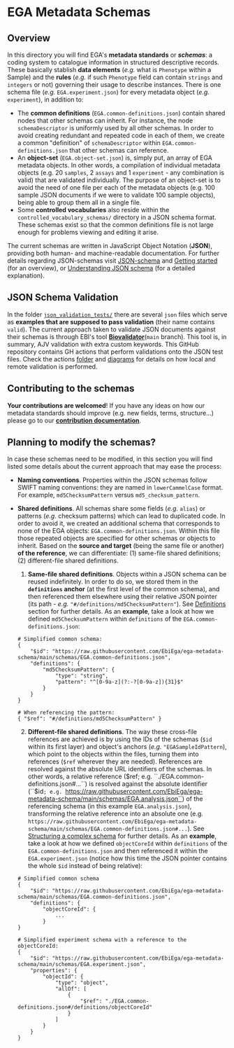 # EGA Metadata Schemas
## Overview
In this directory you will find EGA's **metadata standards** or **_schemas_**: a coding system to catalogue information in structured descriptive records. These basically stablish **data elements** (_e.g._ what is ``Phenotype`` within a Sample) and the **rules** (_e.g._ if such ``Phenotype`` field can contain ``strings`` and ``integers`` or not) governing their usage to describe instances. There
is one schema file (_e.g._ ``EGA.experiment.json``) for every metadata object (_e.g._ ``experiment``), in addition to:
* The **common definitions** (``EGA.common-definitions.json``) contain shared nodes that other schemas can inherit. For instance, the node ``schemaDescriptor`` is uniformly used by all other schemas. In order to avoid creating redundant and repeated code in each of them, we create a common "definition" of ``schemaDescriptor`` within ``EGA.common-definitions.json`` that other schemas can
reference.
* An **object-set** (``EGA.object-set.json``) is, simply put, an array of EGA metadata objects. In other words, a compilation of individual metadata objects (e.g. 20 ``samples``, 2 ``assays`` and 1 ``experiment`` - any combination is valid) that are validated individually. The purpose of an object-set is to avoid the need of one file per each of the metadata objects (e.g. 100 sample JSON documents
 if we were to validate 100 sample objects), being able to group them all in a single file.
* Some **controlled vocabularies** also reside within the ``controlled_vocabulary_schemas/`` directory in a JSON schema format. These schemas exist so that the common definitions file is not large enough for problems viewing and editing it arise.

The current schemas are written in JavaScript Object Notation (**JSON**), providing both human- and machine-readable documentation. For further details regarding JSON-schemas visit [JSON-schema](https://json-schema.org/) and [Getting started](https://json-schema.org/learn/getting-started-step-by-step) (for an overview), or
[Understanding JSON schema](https://json-schema.org/understanding-json-schema/) (for a detailed explanation).

## JSON Schema Validation
In the folder [``json_validation_tests/``](../examples/json_validation_tests/) there are several ``json`` files which serve as **examples that are supposed to pass validation** (their name contains ``valid``). The current approach taken to validate JSON documents against their schemas is through EBI's tool [**Biovalidator**](https://github.com/elixir-europe/biovalidator)(``main`` branch). This tool is, in summary, AJV validation with extra custom keywords. This GitHub repository contains GH actions that perform validations onto the JSON test files. Check the actions [folder](../.github/workflows/) and [diagrams](../docs/gh_workflows/) for details on how local and remote validation is performed.

## Contributing to the schemas
**Your contributions are welcomed**! If you have any ideas on how our metadata standards should improve (e.g. new fields, terms, structure...) please go to our [**contribution documentation**](../docs/contributing.md).

## Planning to modify the schemas?
In case these schemas need to be modified, in this section you will find listed some details about the current approach that may ease the process:
* **Naming conventions**. Properties within the JSON schemas follow SWIFT naming conventions: they are named in ``lowerCammelCase`` format. For example, ``md5ChecksumPattern`` versus ``md5_checksum_pattern``.
* **Shared definitions**. All schemas share some fields (_e.g._ ``alias``) or patterns (_e.g._ checksum patterns) which can lead to duplicated code. In order to avoid it, we created an additional schema that corresponds to none of the EGA objects: ``EGA.common-definitions.json``. Within this file those repeated objects are specified for other schemas or objects to inherit. Based on the
**source and target** (being the same file or another) **of the reference**, we can differentiate: (1) same-file shared definitions; (2) different-file shared definitions.
    1. **Same-file shared definitions**. Objects within a JSON schema can be reused indefinitely. In order to do so, we stored them in the **``definitions`` anchor** (at the first level of the common schema), and then referenced them elsewhere using their relative JSON pointer (its path - _e.g._ ``"#/definitions/md5ChecksumPattern"``).
    See [Definitions](https://json-schema.org/understanding-json-schema/structuring.html#definitions) section for further details.
    As an **example**, take a look at how we defined ``md5ChecksumPattern`` within ``definitions`` of the ``EGA.common-definitions.json``:
    ````
    # Simplified common schema:
    {
        "$id": "https://raw.githubusercontent.com/EbiEga/ega-metadata-schema/main/schemas/EGA.common-definitions.json",
        "definitions": {
            "md5ChecksumPattern": {
                "type": "string",
                "pattern": "^[0-9a-z](?:-?[0-9a-z]){31}$"
            }
        }
    }
   
    # When referencing the pattern:
    { "$ref": "#/definitions/md5ChecksumPattern" }
    ````

    2. **Different-file shared definitions**. The way these cross-file references are achieved is by using the IDs of the schemas (``$id`` within its first layer) and object's anchors (_e.g._ ``"EGASampleIdPattern``), which point to the objects within the files, turning them into references (``$ref`` wherever they are needed). References are resolved against the absolute URL identifiers of the 
    schemas. In other words, a relative reference ($ref; e.g. ``./EGA.common-definitions.json#...``) is resolved against the absolute identifier (``$id``; e.g. ``https://raw.githubusercontent.com/EbiEga/ega-metadata-schema/main/schemas/EGA.analysis.json``) of the referencing schema (in this example ``EGA.analysis.json``), transforming the relative reference into an absolute one (e.g. 
    ``https://raw.githubusercontent.com/EbiEga/ega-metadata-schema/main/schemas/EGA.common-definitions.json#...``). See 
    [Structuring a complex schema](https://json-schema.org/understanding-json-schema/structuring.html) for further details. As an **example**, take a look at how we defined ``objectCoreId`` within ``definitions`` of the ``EGA.common-definitions.json`` and then referenced it within the ``EGA.experiment.json`` (notice how this time the JSON 
    pointer contains the whole ``$id`` instead of being relative):
    ````
    # Simplified common schema
    {
        "$id": "https://raw.githubusercontent.com/EbiEga/ega-metadata-schema/main/schemas/EGA.common-definitions.json",
        "definitions": {
            "objectCoreId": {
                ...
            }
    }

    # Simplified experiment schema with a reference to the objectCoreId:
    {
        "$id": "https://raw.githubusercontent.com/EbiEga/ega-metadata-schema/main/schemas/EGA.experiment.json",
        "properties": {
            "objectId": {
                "type": "object",
                "allOf": [
                    {
                        "$ref": "./EGA.common-definitions.json#/definitions/objectCoreId"
                    }
                ]
            }
        }
    }
    ````
